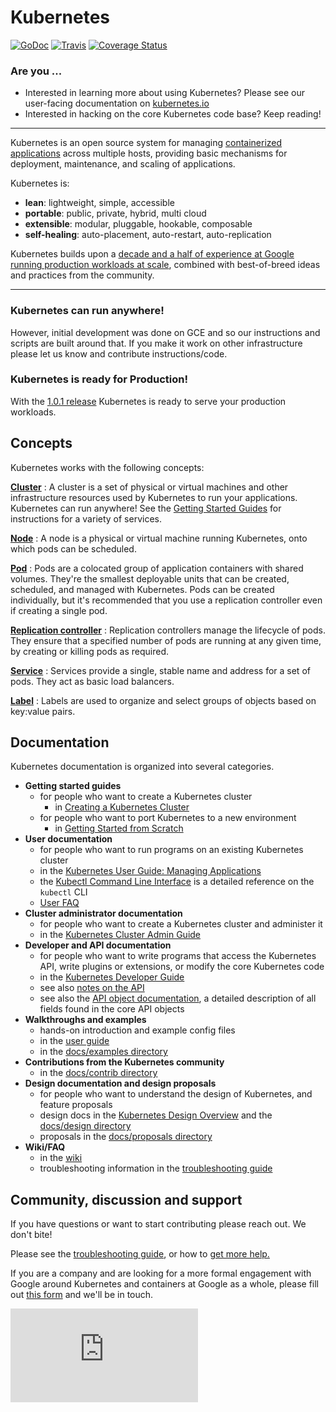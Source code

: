 # Kubernetes

[![GoDoc](http://https://godoc.org/k8s.io/kubernetes?status.png)](http://https://godoc.org/k8s.io/kubernetes) [![Travis](https://travis-ci.org/kubernetes/kubernetes.svg?branch=master)](https://travis-ci.org/GoogleCloudPlatform/kubernetes) [![Coverage Status](https://coveralls.io/repos/GoogleCloudPlatform/kubernetes/badge.svg)](https://coveralls.io/r/GoogleCloudPlatform/kubernetes)

### Are you ...
  * Interested in learning more about using Kubernetes?  Please see our user-facing documentation on [kubernetes.io](http://kubernetes.io)
  * Interested in hacking on the core Kubernetes code base?  Keep reading!

<hr>

Kubernetes is an open source system for managing [containerized applications](https://github.com/kubernetes/kubernetes/wiki/Why-Kubernetes%3F#why-containers) across multiple hosts,
providing basic mechanisms for deployment, maintenance, and scaling of applications.

Kubernetes is:

* **lean**: lightweight, simple, accessible
* **portable**: public, private, hybrid, multi cloud
* **extensible**: modular, pluggable, hookable, composable
* **self-healing**: auto-placement, auto-restart, auto-replication

Kubernetes builds upon a [decade and a half of experience at Google running production workloads at scale](https://research.google.com/pubs/pub43438.html), combined with best-of-breed ideas and practices from the community.

<hr>

### Kubernetes can run anywhere!
However, initial development was done on GCE and so our instructions and scripts are built around that.  If you make it work on other infrastructure please let us know and contribute instructions/code.

### Kubernetes is ready for Production!
With the [1.0.1 release](http://changelog.k8s.io/v1.0.1) Kubernetes is ready to serve your production workloads.


## Concepts

Kubernetes works with the following concepts:

[**Cluster**](docs/admin/README.md)
: A cluster is a set of physical or virtual machines and other infrastructure resources used by Kubernetes to run your applications. Kubernetes can run anywhere! See the [Getting Started Guides](docs/getting-started-guides) for instructions for a variety of services.

[**Node**](docs/admin/node.md)
: A node is a physical or virtual machine running Kubernetes, onto which pods can be scheduled.

[**Pod**](docs/user-guide/pods.md)
: Pods are a colocated group of application containers with shared volumes. They're the smallest deployable units that can be created, scheduled, and managed with Kubernetes. Pods can be created individually, but it's recommended that you use a replication controller even if creating a single pod.

[**Replication controller**](docs/user-guide/replication-controller.md)
: Replication controllers manage the lifecycle of pods. They ensure that a specified number of pods are running
at any given time, by creating or killing pods as required.

[**Service**](docs/user-guide/services.md)
: Services provide a single, stable name and address for a set of pods.
They act as basic load balancers.

[**Label**](docs/user-guide/labels.md)
: Labels are used to organize and select groups of objects based on key:value pairs.

## Documentation

Kubernetes documentation is organized into several categories.

  - **Getting started guides**
    - for people who want to create a Kubernetes cluster
      - in [Creating a Kubernetes Cluster](docs/getting-started-guides/README.md)
    - for people who want to port Kubernetes to a new environment
      - in [Getting Started from Scratch](docs/getting-started-guides/scratch.md)
  - **User documentation**
    - for people who want to run programs on an existing Kubernetes cluster
    - in the [Kubernetes User Guide: Managing Applications](docs/user-guide/README.md)
    - the [Kubectl Command Line Interface](docs/user-guide/kubectl/kubectl.md) is a detailed reference on
      the `kubectl` CLI
    - [User FAQ](https://github.com/kubernetes/kubernetes/wiki/User-FAQ)
  - **Cluster administrator documentation**
    - for people who want to create a Kubernetes cluster and administer it
    - in the [Kubernetes Cluster Admin Guide](docs/admin/README.md)
  - **Developer and API documentation**
    - for people who want to write programs that access the Kubernetes API, write plugins
      or extensions, or modify the core Kubernetes code
    - in the [Kubernetes Developer Guide](docs/devel/README.md)
    - see also [notes on the API](docs/api.md)
    - see also the [API object documentation](http://kubernetes.io/third_party/swagger-ui/), a
      detailed description of all fields found in the core API objects 
  - **Walkthroughs and examples**
    - hands-on introduction and example config files
    - in the [user guide](docs/user-guide/README.md#quick-walkthrough)
    - in the [docs/examples directory](examples/)
  - **Contributions from the Kubernetes community**
    - in the [docs/contrib directory](contrib/)
  - **Design documentation and design proposals**
    - for people who want to understand the design of Kubernetes, and feature proposals
    - design docs in the [Kubernetes Design Overview](docs/design/README.md) and the [docs/design directory](docs/design/)
    - proposals in the [docs/proposals directory](docs/proposals/)
  - **Wiki/FAQ**
    - in the [wiki](https://github.com/kubernetes/kubernetes/wiki)
    - troubleshooting information in the [troubleshooting guide](docs/troubleshooting.md)

## Community, discussion and support

If you have questions or want to start contributing please reach out.  We don't bite!

Please see the [troubleshooting guide](docs/troubleshooting.md), or how to [get more help.](docs/troubleshooting.md#getting-help)

If you are a company and are looking for a more formal engagement with Google around Kubernetes and containers at Google as a whole, please fill out [this form](https://docs.google.com/a/google.com/forms/d/1_RfwC8LZU4CKe4vKq32x5xpEJI5QZ-j0ShGmZVv9cm4/viewform) and we'll be in touch.



[![Analytics](https://kubernetes-site.appspot.com/UA-36037335-10/GitHub/README.md?pixel)]()
